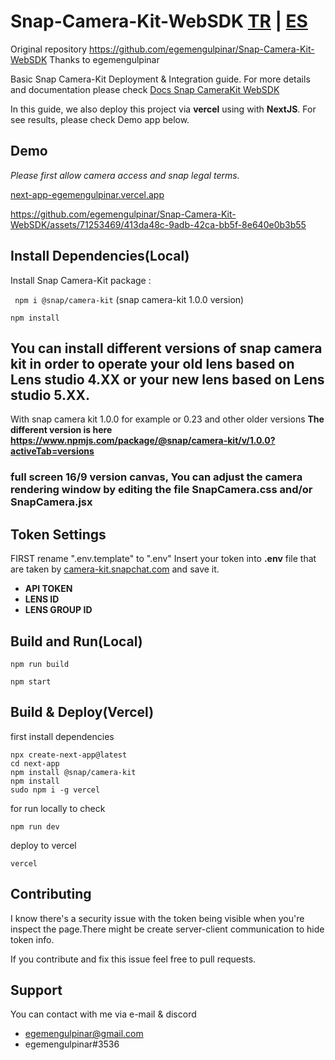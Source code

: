 # Snap-Camera-Kit-WebSDK [TR](https://github.com/egemengulpinar/Snap-Camera-Kit-WebSDK/blob/main/docs/README_TR.md) | [ES](https://github.com/egemengulpinar/Snap-Camera-Kit-WebSDK/blob/main/docs/README_ES.md)

Original repository https://github.com/egemengulpinar/Snap-Camera-Kit-WebSDK
Thanks to egemengulpinar
 
Basic Snap Camera-Kit Deployment & Integration guide. For more details and documentation please check [Docs Snap CameraKit WebSDK ](https://docs.snap.com/camera-kit/quick-start/integrate-sdk/integrate-sdk-web/web-configuration)

In this guide, we also deploy this project via **vercel** using with **NextJS**. For see results, please check Demo app below.

## Demo
 *Please first allow camera access and snap legal terms.*


[next-app-egemengulpinar.vercel.app](https://next-app-egemengulpinar.vercel.app/)



https://github.com/egemengulpinar/Snap-Camera-Kit-WebSDK/assets/71253469/413da48c-9adb-42ca-bb5f-8e640e0b3b55




## Install Dependencies(Local)
Install Snap Camera-Kit package :

```  npm i @snap/camera-kit ```      (snap camera-kit 1.0.0 version)

``` npm install ```

## You can install different versions of snap camera kit in order to operate your old lens based on Lens studio 4.XX or your new lens based on Lens studio 5.XX.
 With snap camera kit 1.0.0 for example or 0.23 and other older versions
**The different version is here https://www.npmjs.com/package/@snap/camera-kit/v/1.0.0?activeTab=versions**

### full screen 16/9 version canvas, You can adjust the camera rendering window by editing the file **SnapCamera.css** and/or **SnapCamera.jsx**




## Token Settings
FIRST rename ".env.template" to ".env" 
Insert your token into **.env** file that are taken by [camera-kit.snapchat.com](camera-kit.snapchat.com/) and save it.
- **API TOKEN**
- **LENS ID** 
- **LENS GROUP ID** 




## Build and Run(Local)

``` 
npm run build 

npm start 
 ```

## Build & Deploy(Vercel)
first install dependencies 
```
npx create-next-app@latest
cd next-app
npm install @snap/camera-kit
npm install
sudo npm i -g vercel
```

for run locally to check
```
npm run dev
```

deploy to vercel
```
vercel
```

## Contributing
I know there's a security issue with the token being visible when you're inspect the page.There might be create server-client communication to hide token info.

If you contribute and fix this issue feel free to pull requests. 

## Support

You can contact with me via e-mail & discord
- egemengulpinar@gmail.com  
- egemengulpinar#3536

